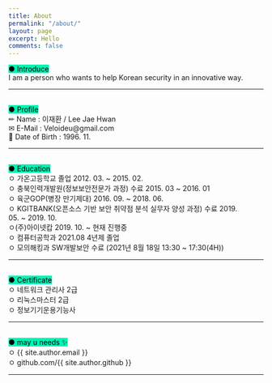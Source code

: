 ```yaml
---
title: About
permalink: "/about/"
layout: page
excerpt: Hello
comments: false
---
```


<span style="background-color: #03f3b3;color: black;"> ● Introduce </span>
<br>I am a person who wants to help Korean security in an innovative way.
<br>
<hr  width = "100%" color = "blue" size = "2">
<br><span style="background-color: #03f3b3;color: black;"> ● Profile </span>
<br>✏ Name :  이재환 / Lee Jae Hwan
<br>✉ E-Mail : Veloideu@gmail.com
<br>🎂 Date of Birth : 1996. 11.
<br>
<hr  width = "100%" color = "blue" size = "2">
<br><span style="background-color: #03f3b3;color: black;"> ● Education</span>
<br> ㅇ 가온고등학교 졸업 2012. 03. ~ 2015. 02.
 <br>ㅇ 충북인력개발원(정보보안전문가 과정) 수료 2015. 03 ~ 2016. 01
 <br>ㅇ 육군GOP(병장 만기제대) 2016. 09. ~ 2018. 06.
 <br>ㅇ KGITBANK(오픈소스 기반 보안 취약점 분석 실무자 양성 과정) 수료 2019. 05. ~ 2019. 10.
 <br>ㅇ(주)아이넷캅 2019. 10. ~ 현재 진행중
<br> ㅇ 컴퓨터공학과 2021.08 4년제 졸업
<br>ㅇ 모의해킹과 SW개발보안 수료 (2021년 8월 18일 13:30 ~ 17:30(4H))
 <br>
<hr  width = "100%" color = "blue" size = "2">
<br><span style="background-color: #03f3b3;color: black;"> ● Certificate </span>
<br> ㅇ 네트워크 관리사 2급
 <br>ㅇ 리눅스마스터 2급
<br> ㅇ 정보기기운용기능사
<br>
<hr  width = "100%" color = "blue" size = "2">
<br><span style="background-color: #03f3b3;color: black;"> ● may u needs ✨ </span>
<br> ㅇ {{ site.author.email }}
<br> ㅇ  github.com/{{ site.author.github }}
<hr  width = "100%" color = "blue" size = "2">
